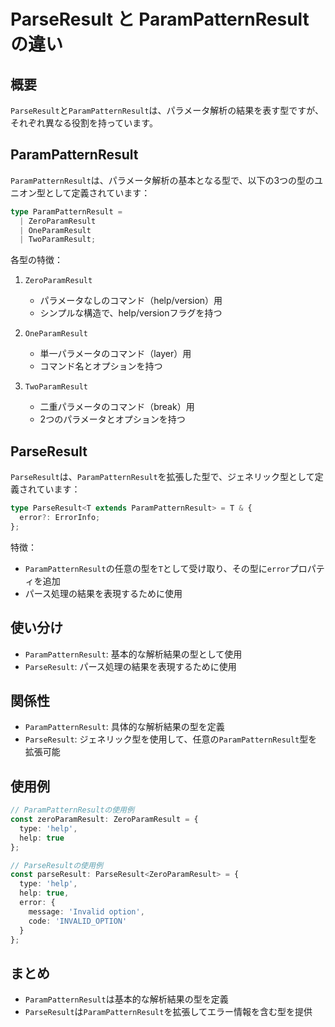 # ParseResult と ParamPatternResult の違い

## 概要

`ParseResult`と`ParamPatternResult`は、パラメータ解析の結果を表す型ですが、それぞれ異なる役割を持っています。

## ParamPatternResult

`ParamPatternResult`は、パラメータ解析の基本となる型で、以下の3つの型のユニオン型として定義されています：

```typescript
type ParamPatternResult =
  | ZeroParamResult
  | OneParamResult
  | TwoParamResult;
```

各型の特徴：

1. `ZeroParamResult`
   - パラメータなしのコマンド（help/version）用
   - シンプルな構造で、help/versionフラグを持つ

2. `OneParamResult`
   - 単一パラメータのコマンド（layer）用
   - コマンド名とオプションを持つ

3. `TwoParamResult`
   - 二重パラメータのコマンド（break）用
   - 2つのパラメータとオプションを持つ

## ParseResult

`ParseResult`は、`ParamPatternResult`を拡張した型で、ジェネリック型として定義されています：

```typescript
type ParseResult<T extends ParamPatternResult> = T & {
  error?: ErrorInfo;
};
```

特徴：
- `ParamPatternResult`の任意の型を`T`として受け取り、その型に`error`プロパティを追加
- パース処理の結果を表現するために使用

## 使い分け

- `ParamPatternResult`: 基本的な解析結果の型として使用
- `ParseResult`: パース処理の結果を表現するために使用

## 関係性

- `ParamPatternResult`: 具体的な解析結果の型を定義
- `ParseResult`: ジェネリック型を使用して、任意の`ParamPatternResult`型を拡張可能

## 使用例

```typescript
// ParamPatternResultの使用例
const zeroParamResult: ZeroParamResult = {
  type: 'help',
  help: true
};

// ParseResultの使用例
const parseResult: ParseResult<ZeroParamResult> = {
  type: 'help',
  help: true,
  error: {
    message: 'Invalid option',
    code: 'INVALID_OPTION'
  }
};
```

## まとめ

- `ParamPatternResult`は基本的な解析結果の型を定義
- `ParseResult`は`ParamPatternResult`を拡張してエラー情報を含む型を提供 